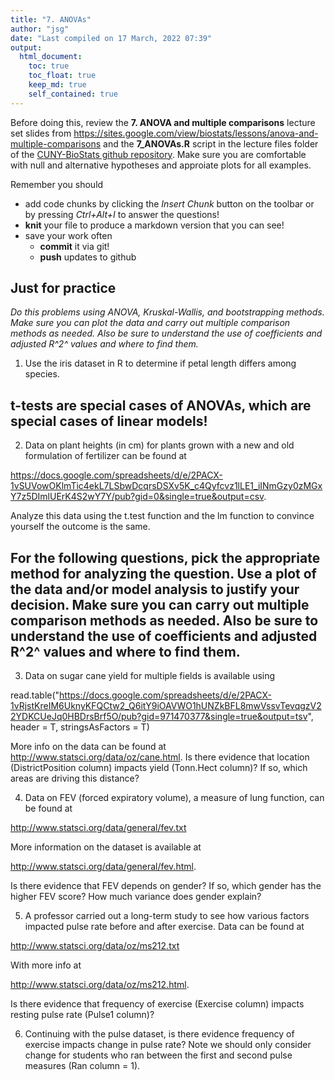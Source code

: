 ```yaml
---
title: "7. ANOVAs"
author: "jsg"
date: "Last compiled on 17 March, 2022 07:39"
output:
  html_document:
    toc: true
    toc_float: true
    keep_md: true
    self_contained: true
---
```


Before doing this, review the **7. ANOVA and multiple comparisons** lecture set slides from 
https://sites.google.com/view/biostats/lessons/anova-and-multiple-comparisons and
the  **7_ANOVAs.R** script in the lecture files folder of the
[CUNY-BioStats github repository](https://github.com/jsgosnell/CUNY-BioStats).
Make sure you are comfortable with null and alternative hypotheses and approiate plots
for all examples.


Remember you should

* add code chunks by clicking the *Insert Chunk* button on the toolbar or by
pressing *Ctrl+Alt+I* to answer the questions!
* **knit** your file to produce a markdown version that you can see!
* save your work often 
  * **commit** it via git!
  * **push** updates to github
  
## Just for practice 
*Do this problems using ANOVA, Kruskal-Wallis, and 
bootstrapping methods.  Make sure you can plot the data and carry out multiple 
comparison methods as needed. Also be sure to understand the use of coefficients 
and adjusted R^2^ values and where to find them.* 

1. Use the iris dataset in R to determine if petal length differs among species.  

## t-tests are special cases of ANOVAs, which are special cases of linear models!

2. Data on plant heights (in cm) for plants grown with a new and old formulation 
of fertilizer can be found at

https://docs.google.com/spreadsheets/d/e/2PACX-1vSUVowOKlmTic4ekL7LSbwDcqrsDSXv5K_c4Qyfcvz1lLE1_iINmGzy0zMGxY7z5DImlUErK4S2wY7Y/pub?gid=0&single=true&output=csv.

Analyze this data using the t.test function and the lm function to convince yourself the outcome is the same.


## For the following questions, pick the appropriate method for analyzing the question.  Use a plot of the data and/or model analysis to justify your decision.  Make sure you can carry out multiple comparison methods as needed. Also be sure to understand the use of coefficients and adjusted R^2^ values and where to find them.

3. Data on sugar cane yield for multiple fields is available using 

read.table("https://docs.google.com/spreadsheets/d/e/2PACX-1vRjstKreIM6UknyKFQCtw2_Q6itY9iOAVWO1hUNZkBFL8mwVssvTevqgzV22YDKCUeJq0HBDrsBrf5O/pub?gid=971470377&single=true&output=tsv", 
header = T, stringsAsFactors = T)

More info on the data can be found at 
http://www.statsci.org/data/oz/cane.html.
Is there evidence that location (DistrictPosition column) impacts yield 
(Tonn.Hect column)?  If so, which areas are driving this distance?

4. Data on FEV (forced expiratory volume), a measure of lung function, can be 
found at 

http://www.statsci.org/data/general/fev.txt

More information on the dataset is available at 

http://www.statsci.org/data/general/fev.html.

Is there evidence that FEV depends on gender? If so, which gender has the higher
FEV score?  How much variance does gender explain? 

5. A professor carried out a long-term study to see how various factors impacted
pulse rate before and after exercise.  Data can be found at

http://www.statsci.org/data/oz/ms212.txt

With more info at 

http://www.statsci.org/data/oz/ms212.html.

Is there evidence that frequency of exercise (Exercise column) impacts resting
pulse rate (Pulse1 column)?

6. Continuing with the pulse dataset, is there evidence frequency of exercise
impacts change in pulse rate?  Note we should only consider change for students 
who ran between the first and second pulse measures (Ran column = 1).

